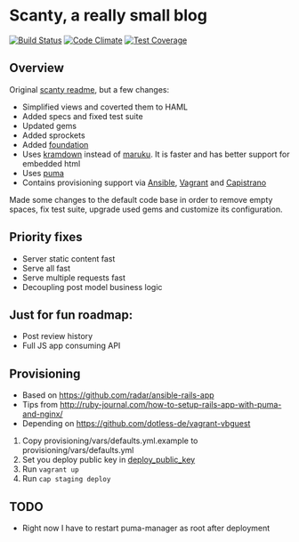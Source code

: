 # Scanty, a really small blog

[![Build Status](https://snap-ci.com/chischaschos/scanty/branch/master/build_image)](https://snap-ci.com/chischaschos/scanty/branch/master)
[![Code Climate](https://codeclimate.com/github/chischaschos/scanty/badges/gpa.svg)](https://codeclimate.com/github/chischaschos/scanty)
[![Test Coverage](https://codeclimate.com/github/chischaschos/scanty/badges/coverage.svg)](https://codeclimate.com/github/chischaschos/scanty/coverage)

## Overview

Original [scanty
readme](https://github.com/chischaschos/scanty/blob/master/README.rdoc), but a
few changes:

- Simplified views and coverted them to HAML
- Added specs and fixed test suite
- Updated gems
- Added sprockets
- Added [foundation](http://foundation.zurb.com/)
- Uses [kramdown](https://github.com/gettalong/kramdown) instead of
[maruku](https://github.com/bhollis/maruku/). It is faster and has
better support for embedded html
- Uses [puma](https://github.com/puma/puma)
- Contains provisioning support via [Ansible](http://www.ansible.com/home),
[Vagrant](http://www.vagrantup.com/) and [Capistrano](http://capistranorb.com/)

Made some changes to the default code base in
order to remove empty spaces, fix test suite, upgrade used gems and
customize its configuration.

## Priority fixes

- Server static content fast
- Serve all fast
- Serve multiple requests fast
- Decoupling post model business logic

## Just for fun roadmap:

- Post review history
- Full JS app consuming API

## Provisioning

- Based on https://github.com/radar/ansible-rails-app
- Tips from http://ruby-journal.com/how-to-setup-rails-app-with-puma-and-nginx/
- Depending on https://github.com/dotless-de/vagrant-vbguest

1. Copy provisioning/vars/defaults.yml.example to provisioning/vars/defaults.yml
2. Set you deploy public key in [deploy_public_key](provisioning/vars/defaults.yml)
3. Run ```vagrant up```
4. Run ```cap staging deploy```


## TODO
- Right now I have to restart puma-manager as root after deployment
